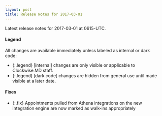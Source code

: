 ```yaml
---
layout: post
title: Release Notes for 2017-03-01
---
```


Latest release notes for 2017-03-01 at 0615-UTC.

<div class='legend' markdown='1'>

#### Legend

All changes are available immediately unless labeled as internal or dark code:

- {:.legend} [internal] changes are only visible or applicable to Clockwise.MD staff.
- {:.legend} [dark code] changes are hidden from general use until made visible at a later date.

</div>


<div class='fixes' markdown='1'>

#### Fixes

- {:.fix} Appointments pulled from Athena integrations on the new integration engine are now marked as walk-ins appropriately

</div>
